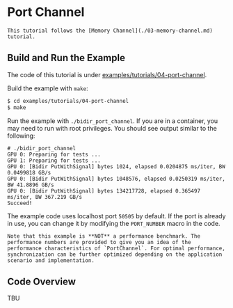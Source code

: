 # Port Channel

```{note}
This tutorial follows the [Memory Channel](./03-memory-channel.md) tutorial.
```

## Build and Run the Example

The code of this tutorial is under [examples/tutorials/04-port-channel](https://github.com/microsoft/mscclpp/blob/main/examples/tutorials/04-port-channel).

Build the example with `make`:

```bash
$ cd examples/tutorials/04-port-channel
$ make
```

Run the example with `./bidir_port_channel`. If you are in a container, you may need to run with root privileges. You should see output similar to the following:

```
# ./bidir_port_channel
GPU 0: Preparing for tests ...
GPU 1: Preparing for tests ...
GPU 0: [Bidir PutWithSignal] bytes 1024, elapsed 0.0204875 ms/iter, BW 0.0499818 GB/s
GPU 0: [Bidir PutWithSignal] bytes 1048576, elapsed 0.0250319 ms/iter, BW 41.8896 GB/s
GPU 0: [Bidir PutWithSignal] bytes 134217728, elapsed 0.365497 ms/iter, BW 367.219 GB/s
Succeed!
```

The example code uses localhost port `50505` by default. If the port is already in use, you can change it by modifying the `PORT_NUMBER` macro in the code.

```{caution}
Note that this example is **NOT** a performance benchmark. The performance numbers are provided to give you an idea of the performance characteristics of `PortChannel`. For optimal performance, synchronization can be further optimized depending on the application scenario and implementation.
```

## Code Overview

TBU

